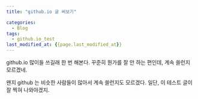 ```yaml
---
title: "github.io 글 써보기"

categories:
  - Blog
tags:
  - github.io_test
last_modified_at: {{page.last_modified_at}}
---
```


github.io 많이들 쓰길래 한 번 해본다.
꾸준히 뭔가를 잘 안 하는 편인데, 계속 쓸런지 모르겠네.

왠지 github 는 비슷한 사람들이 많아서 계속 쓸런지도 모르겠다.
일단, 이 테스트 글이 잘 찍혀 나와야겠지.


